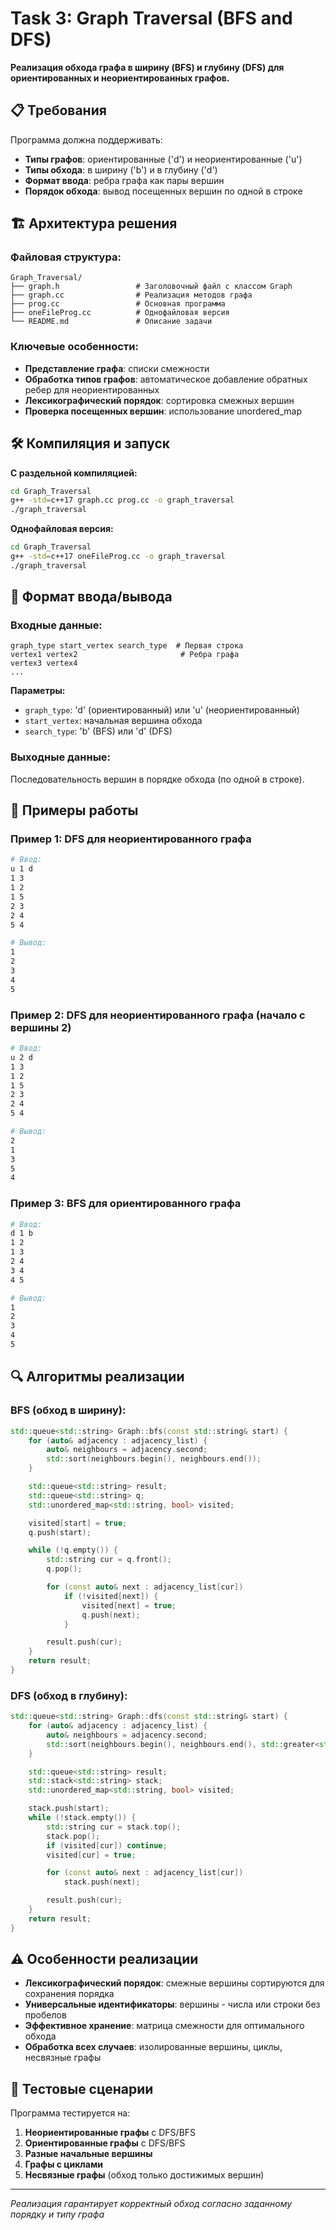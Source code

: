 # Task 3: Graph Traversal (BFS and DFS)

**Реализация обхода графа в ширину (BFS) и глубину (DFS) для ориентированных и неориентированных графов.**

## 📋 Требования

Программа должна поддерживать:
- **Типы графов**: ориентированные ('d') и неориентированные ('u')
- **Типы обхода**: в ширину ('b') и в глубину ('d') 
- **Формат ввода**: ребра графа как пары вершин
- **Порядок обхода**: вывод посещенных вершин по одной в строке

## 🏗️ Архитектура решения

### Файловая структура:
```
Graph_Traversal/
├── graph.h                 # Заголовочный файл с классом Graph
├── graph.cc                # Реализация методов графа
├── prog.cc                 # Основная программа
├── oneFileProg.cc          # Однофайловая версия
└── README.md               # Описание задачи
```

### Ключевые особенности:
- **Представление графа**: списки смежности
- **Обработка типов графов**: автоматическое добавление обратных ребер для неориентированных
- **Лексикографический порядок**: сортировка смежных вершин
- **Проверка посещенных вершин**: использование unordered_map

## 🛠 Компиляция и запуск

**С раздельной компиляцией:**
```bash
cd Graph_Traversal
g++ -std=c++17 graph.cc prog.cc -o graph_traversal
./graph_traversal
```

**Однофайловая версия:**
```bash
cd Graph_Traversal
g++ -std=c++17 oneFileProg.cc -o graph_traversal
./graph_traversal
```

## 📝 Формат ввода/вывода

### Входные данные:
```
graph_type start_vertex search_type  # Первая строка
vertex1 vertex2                       # Ребра графа
vertex3 vertex4
...
```

**Параметры:**
- `graph_type`: 'd' (ориентированный) или 'u' (неориентированный)
- `start_vertex`: начальная вершина обхода
- `search_type`: 'b' (BFS) или 'd' (DFS)

### Выходные данные:
Последовательность вершин в порядке обхода (по одной в строке).

## 🧪 Примеры работы

### Пример 1: DFS для неориентированного графа
```bash
# Ввод:
u 1 d
1 3
1 2
1 5
2 3
2 4
5 4

# Вывод:
1
2
3
4
5
```

### Пример 2: DFS для неориентированного графа (начало с вершины 2)
```bash
# Ввод:
u 2 d
1 3
1 2
1 5
2 3
2 4
5 4

# Вывод:
2
1
3
5
4
```

### Пример 3: BFS для ориентированного графа
```bash
# Ввод:
d 1 b
1 2
1 3
2 4
3 4
4 5

# Вывод:
1
2
3
4
5
```

## 🔍 Алгоритмы реализации

### BFS (обход в ширину):
```cpp
std::queue<std::string> Graph::bfs(const std::string& start) {
    for (auto& adjacency : adjacency_list) {
        auto& neighbours = adjacency.second;
        std::sort(neighbours.begin(), neighbours.end());
    }

    std::queue<std::string> result;
    std::queue<std::string> q;
    std::unordered_map<std::string, bool> visited;

    visited[start] = true;
    q.push(start);

    while (!q.empty()) {
        std::string cur = q.front();
        q.pop();

        for (const auto& next : adjacency_list[cur])
            if (!visited[next]) {
                visited[next] = true;
                q.push(next);
            }

        result.push(cur);
    }
    return result;
}
```

### DFS (обход в глубину):
```cpp
std::queue<std::string> Graph::dfs(const std::string& start) {
    for (auto& adjacency : adjacency_list) {
        auto& neighbours = adjacency.second;
        std::sort(neighbours.begin(), neighbours.end(), std::greater<std::string>());
    }

    std::queue<std::string> result;
    std::stack<std::string> stack;
    std::unordered_map<std::string, bool> visited;

    stack.push(start);
    while (!stack.empty()) {
        std::string cur = stack.top();
        stack.pop();
        if (visited[cur]) continue;
        visited[cur] = true;

        for (const auto& next : adjacency_list[cur])
            stack.push(next);

        result.push(cur);
    }
    return result;
}
```

## ⚠️ Особенности реализации

- **Лексикографический порядок**: смежные вершины сортируются для сохранения порядка
- **Универсальные идентификаторы**: вершины - числа или строки без пробелов
- **Эффективное хранение**: матрица смежности для оптимального обхода
- **Обработка всех случаев**: изолированные вершины, циклы, несвязные графы

## 🎯 Тестовые сценарии

Программа тестируется на:
1. **Неориентированные графы** с DFS/BFS
2. **Ориентированные графы** с DFS/BFS  
3. **Разные начальные вершины**
4. **Графы с циклами**
5. **Несвязные графы** (обход только достижимых вершин)

---

*Реализация гарантирует корректный обход согласно заданному порядку и типу графа*